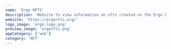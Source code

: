 ```yaml
---
name: 'Ergo NFTS'
description: 'Website to view information on nfts created on the Ergo blockchain.'
website: 'https://ergonfts.org/'
logo_image: 'ergo-logo.png'
preview_image: 'ergonfts.png'
appCategory: ['web']
category: 'NFT'
---
```

